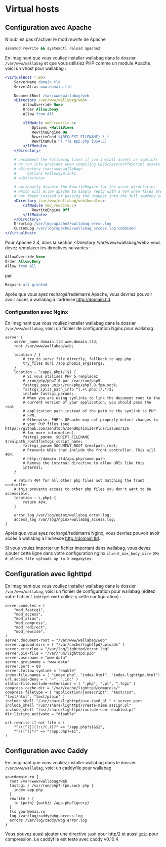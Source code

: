 # Virtual hosts

## Configuration avec Apache

N'oubliez pas d'activer le mod *rewrite* de Apache

```bash
a2enmod rewrite && systemctl reload apache2
```

En imaginant que vous vouliez installer wallabag dans le dossier
`/var/www/wallabag` et que vous utilisiez PHP comme un module Apache,
voici un vhost pour wallabag :

```apache
<VirtualHost *:80>
    ServerName domain.tld
    ServerAlias www.domain.tld

    DocumentRoot /var/www/wallabag/web
    <Directory /var/www/wallabag/web>
        AllowOverride None
        Order Allow,Deny
        Allow from All

        <IfModule mod_rewrite.c>
            Options -MultiViews
            RewriteEngine On
            RewriteCond %{REQUEST_FILENAME} !-f
            RewriteRule ^(.*)$ app.php [QSA,L]
        </IfModule>
    </Directory>

    # uncomment the following lines if you install assets as symlinks
    # or run into problems when compiling LESS/Sass/CoffeScript assets
    # <Directory /var/www/wallabag>
    #     Options FollowSymlinks
    # </Directory>

    # optionally disable the RewriteEngine for the asset directories
    # which will allow apache to simply reply with a 404 when files are
    # not found instead of passing the request into the full symfony stack
    <Directory /var/www/wallabag/web/bundles>
        <IfModule mod_rewrite.c>
            RewriteEngine Off
        </IfModule>
    </Directory>
    ErrorLog /var/log/apache2/wallabag_error.log
    CustomLog /var/log/apache2/wallabag_access.log combined
</VirtualHost>
```

Pour Apache 2.4, dans la section &lt;Directory /var/www/wallabag/web&gt;
vous devez remplacer les directives suivantes :

```apache
AllowOverride None
Order Allow,Deny
Allow from All
```

par

```apache
Require all granted
```

Après que vous ayez rechargé/redémarré Apache, vous devriez pouvoir
avoir accès à wallabag à l'adresse <http://domain.tld>.

### Configuration avec Nginx

En imaginant que vous vouliez installer wallabag dans le dossier
`/var/www/wallabag`, voici un fichier de configuration Nginx pour
wallabag :

```nginx
server {
    server_name domain.tld www.domain.tld;
    root /var/www/wallabag/web;

    location / {
        # try to serve file directly, fallback to app.php
        try_files $uri /app.php$is_args$args;
    }
    location ~ ^/app\.php(/|$) {
        # Si vous utilisez PHP 5 remplacez
        # /run/php/php7.0 par /var/run/php5
        fastcgi_pass unix:/run/php/php7.0-fpm.sock;
        fastcgi_split_path_info ^(.+\.php)(/.*)$;
        include fastcgi_params;
        # When you are using symlinks to link the document root to the
        # current version of your application, you should pass the real
        # application path instead of the path to the symlink to PHP
        # FPM.
        # Otherwise, PHP's OPcache may not properly detect changes to
        # your PHP files (see https://github.com/zendtech/ZendOptimizerPlus/issues/126
        # for more information).
        fastcgi_param  SCRIPT_FILENAME  $realpath_root$fastcgi_script_name;
        fastcgi_param DOCUMENT_ROOT $realpath_root;
        # Prevents URIs that include the front controller. This will 404:
        # http://domain.tld/app.php/some-path
        # Remove the internal directive to allow URIs like this
        internal;
    }

    # return 404 for all other php files not matching the front controller
    # this prevents access to other php files you don't want to be accessible.
    location ~ \.php$ {
        return 404;
    }

    error_log /var/log/nginx/wallabag_error.log;
    access_log /var/log/nginx/wallabag_access.log;
}
```

Après que vous ayez rechargé/redémarré Nginx, vous devriez pouvoir avoir
accès à wallabag à l'adresse <http://domain.tld>.

Si vous voulez importer un fichier important dans wallabag, vous devez
ajouter cette ligne dans votre configuration nginx
`client_max_body_size XM; # allows file uploads up to X megabytes`.

## Configuration avec lighttpd

En imaginant que vous vouliez installer wallabag dans le dossier
`/var/www/wallabag`, voici un fichier de configuration pour wallabag
(éditez votre fichier `lighttpd.conf` collez-y cette configuration) :

```lighttpd
server.modules = (
    "mod_fastcgi",
    "mod_access",
    "mod_alias",
    "mod_compress",
    "mod_redirect",
    "mod_rewrite",
)
server.document-root = "/var/www/wallabag/web"
server.upload-dirs = ( "/var/cache/lighttpd/uploads" )
server.errorlog = "/var/log/lighttpd/error.log"
server.pid-file = "/var/run/lighttpd.pid"
server.username = "www-data"
server.groupname = "www-data"
server.port = 80
server.follow-symlink = "enable"
index-file.names = ( "index.php", "index.html", "index.lighttpd.html")
url.access-deny = ( "~", ".inc" )
static-file.exclude-extensions = ( ".php", ".pl", ".fcgi" )
compress.cache-dir = "/var/cache/lighttpd/compress/"
compress.filetype = ( "application/javascript", "text/css", "text/html", "text/plain" )
include_shell "/usr/share/lighttpd/use-ipv6.pl " + server.port
include_shell "/usr/share/lighttpd/create-mime.assign.pl"
include_shell "/usr/share/lighttpd/include-conf-enabled.pl"
dir-listing.activate = "disable"

url.rewrite-if-not-file = (
    "^/([^?])(?:\?(.))?" => "/app.php?$1&$2",
    "^/([^?]*)" => "/app.php?=$1",
)
```

## Configuration avec Caddy

En imaginant que vous vouliez installer wallabag dans le dossier
`/var/www/wallabag`, voici un caddyfile pour wallabag

```caddy
yourdomain.ru {
  root /var/www/wallabag/web
  fastcgi / /var/run/php7-fpm.sock php {
    index app.php
  }
  rewrite / {
    to {path} {path}/ /app.php?{query}
  }
  tls your@emai.ru
  log /var/log/caddy/wbg.access.log
  errors /var/log/caddy/wbg.error.log
}
```

Vous pouvez aussi ajouter une directive `push` pour http/2 et aussi `gzip` pour compression. Le caddyfile est testé avec caddy v0.10.4